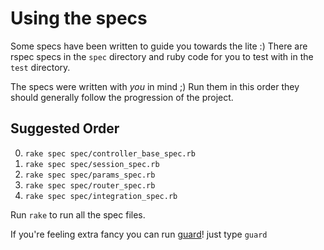 # Using the specs
Some specs have been written to guide you towards the lite :) There are rspec
specs in the `spec` directory and ruby code for you to test with in the `test`
directory.

The specs were written with _you_ in mind ;) Run them in this order they should
generally follow the progression of the project.

## Suggested Order
0.  `rake spec spec/controller_base_spec.rb`
0.  `rake spec spec/session_spec.rb`
0.  `rake spec spec/params_spec.rb`
0.  `rake spec spec/router_spec.rb`
0.  `rake spec spec/integration_spec.rb`

Run `rake` to run all the spec files.

If you're feeling extra fancy you can run [guard](https://github.com/guard/guard)! 
just type `guard`
